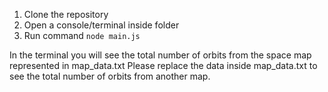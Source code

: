 1. Clone the repository
2. Open a console/terminal inside folder
3. Run command `node main.js`

In the terminal you will see the total number of orbits from the space map represented in map_data.txt
Please replace the data inside map_data.txt to see the total number of orbits from another map.
